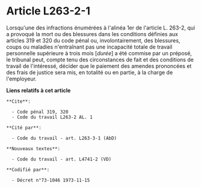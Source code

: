 # Article L263-2-1

Lorsqu'une des infractions énumérées à l'alinéa 1er de l'article L. 263-2, qui a provoqué la mort ou des blessures dans les
conditions définies aux articles 319 et 320 du code pénal ou, involontairement, des blessures, coups ou maladies n'entraînant
pas une incapacité totale de travail personnelle supérieure à trois mois [*durée*] a été commise par un préposé, le tribunal
peut, compte tenu des circonstances de fait et des conditions de travail de l'intéressé, décider que le paiement des amendes
prononcées et des frais de justice sera mis, en totalité ou en partie, à la charge de l'employeur.

**Liens relatifs à cet article**

	**Cite**:

	  - Code pénal 319, 320
	  - Code du travail L263-2 AL. 1

	**Cité par**:

	  - Code du travail - art. L263-3-1 (AbD)

	**Nouveaux textes**:

	  - Code du travail - art. L4741-2 (VD)

	**Codifié par**:

	  - Décret n°73-1046 1973-11-15
